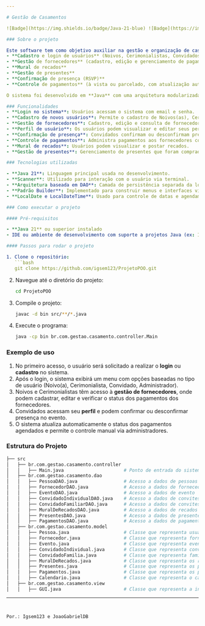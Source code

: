 ```yaml
---

# Gestão de Casamentos

![Badge](https://img.shields.io/badge/Java-21-blue) ![Badge](https://img.shields.io/badge/Status-Concluido-orange)

### Sobre o projeto

Este software tem como objetivo auxiliar na gestão e organização de casamentos, oferecendo funcionalidades robustas e flexíveis, tais como:
- **Cadastro e login de usuários** (Noivos, Cerimonialistas, Convidados, Administradores)
- **Gestão de fornecedores** (cadastro, edição e gerenciamento de pagamentos)
- **Mural de recados**
- **Gestão de presentes**
- **Confirmação de presença (RSVP)**
- **Controle de pagamentos** (à vista ou parcelado, com atualização automática de status de fornecedores)

O sistema foi desenvolvido em **Java** com uma arquitetura modularizada para facilitar a manutenção e futuras expansões.

### Funcionalidades
- **Login no sistema**: Usuários acessam o sistema com email e senha.
- **Cadastro de novos usuários**: Permite o cadastro de Noivos(as), Cerimonialistas, Administradores e Convidados.
- **Gestão de fornecedores**: Cadastro, edição e consulta de fornecedores. O sistema gerencia os pagamentos e atualiza o status dos fornecedores conforme o pagamento é efetuado (à vista ou agendado).
- **Perfil de usuário**: Os usuários podem visualizar e editar seus perfis.
- **Confirmação de presença**: Convidados confirmam ou desconfirmam presença no evento, com a possibilidade de confirmar convidados familiares.
- **Controle de pagamentos**: Administra pagamentos aos fornecedores com agendamento e verificação automática diária ou manual para atualizações do estado financeiro.
- **Mural de recados**: Usuários podem visualizar e postar recados.
- **Gestão de presentes**: Gerenciamento de presentes que foram comprados pelos convidados.

### Tecnologias utilizadas

- **Java 21**: Linguagem principal usada no desenvolvimento.
- **Scanner**: Utilizado para interação com o usuário via terminal.
- **Arquitetura baseada em DAO**: Camada de persistência separada da lógica de negócio, utilizando DAOs em memória.
- **Padrão Builder**: Implementado para construir menus e interfaces via console.
- **LocalDate e LocalDateTime**: Usado para controle de datas e agendamentos no sistema.

### Como executar o projeto

#### Pré-requisitos

- **Java 21** ou superior instalado
- IDE ou ambiente de desenvolvimento com suporte a projetos Java (ex: IntelliJ, Eclipse)

#### Passos para rodar o projeto

1. Clone o repositório:
   ```bash
   git clone https://github.com/igsem123/ProjetoPOO.git
   ```
   
2. Navegue até o diretório do projeto:
   ```bash
   cd ProjetoPOO
   ```

3. Compile o projeto:
   ```bash
   javac -d bin src/**/*.java
   ```

4. Execute o programa:
   ```bash
   java -cp bin br.com.gestao.casamento.controller.Main
   ```

### Exemplo de uso

1. No primeiro acesso, o usuário será solicitado a realizar o **login** ou **cadastro** no sistema.
2. Após o login, o sistema exibirá um menu com opções baseadas no tipo de usuário (Noivo(a), Cerimonialista, Convidado, Administrador).
3. Noivos e Cerimonialistas têm acesso à **gestão de fornecedores**, onde podem cadastrar, editar e verificar o status dos pagamentos dos fornecedores.
4. Convidados acessam seu **perfil** e podem confirmar ou desconfirmar presença no evento.
5. O sistema atualiza automaticamente o status dos pagamentos agendados e permite o controle manual via administradores.

### Estrutura do Projeto

```bash
├── src
│   ├── br.com.gestao.casamento.controller
│   │   ├── Main.java                      # Ponto de entrada do sistema
│   ├── br.com.gestao.casamento.dao
│   │   ├── PessoaDAO.java                 # Acesso a dados de pessoas
│   │   ├── FornecedorDAO.java             # Acesso a dados de fornecedores
│   │   ├── EventoDAO.java                 # Acesso a dados de evento
│   │   ├── ConvidadoIndividualDAO.java    # Acesso a dados de convites individuais
│   │   ├── ConvidadoFamiliarDAO.java      # Acesso a dados de convites familiares
│   │   ├── MuralDeRecadosDAO.java         # Acesso a dados de recados dos convidados aos noivos
│   │   ├── PresentesDAO.java              # Acesso a dados de presentes
│   │   ├── PagamentosDAO.java             # Acesso a dados de pagamentos
│   ├── br.com.gestao.casamento.model
│   │   ├── Pessoa.java                    # Classe que representa usuários
│   │   ├── Fornecedor.java                # Classe que representa fornecedores
│   │   ├── Evento.java                    # Classe que representa eventos
│   │   ├── ConvidadoIndividual.java       # Classe que representa convidados individuais
│   │   ├── ConvidadoFamilia.java          # Classe que representa famílias de convidados
│   │   ├── MuralDeRecados.java            # Classe que representa os recados
│   │   ├── Presentes.java                 # Classe que representa os presentes
│   │   ├── Pagamentos.java                # Classe que representa os pagamentos
│   │   ├── Calendario.java                # Classe que representa o calendário do sistema
│   ├── br.com.gestao.casamento.view
│   │   ├── GUI.java                       # Classe que representa a interface visual do sistema

```

---
```


Por.: Igsem123 e JoaoGabrielDB
